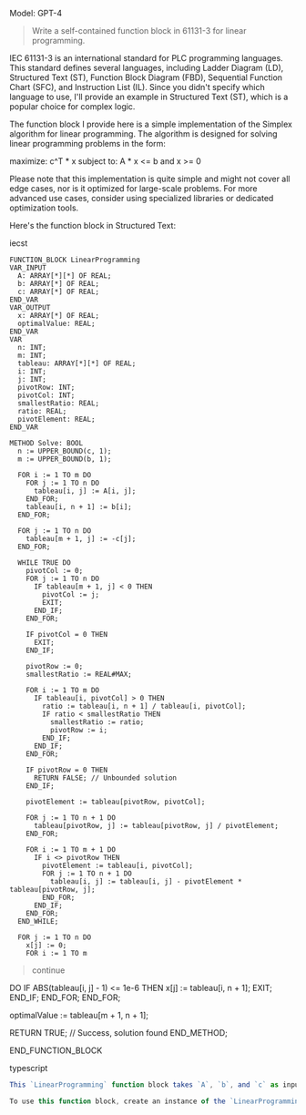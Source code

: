 Model: GPT-4

> Write a self-contained function block in 61131-3 for linear programming.

IEC 61131-3 is an international standard for PLC programming languages. This standard defines several languages, including Ladder Diagram (LD), Structured Text (ST), Function Block Diagram (FBD), Sequential Function Chart (SFC), and Instruction List (IL). Since you didn't specify which language to use, I'll provide an example in Structured Text (ST), which is a popular choice for complex logic.

The function block I provide here is a simple implementation of the Simplex algorithm for linear programming. The algorithm is designed for solving linear programming problems in the form:

maximize: c^T \* x subject to: A \* x <= b and x >= 0

Please note that this implementation is quite simple and might not cover all edge cases, nor is it optimized for large-scale problems. For more advanced use cases, consider using specialized libraries or dedicated optimization tools.

Here's the function block in Structured Text:

iecst

```iecst
FUNCTION_BLOCK LinearProgramming
VAR_INPUT
  A: ARRAY[*][*] OF REAL;
  b: ARRAY[*] OF REAL;
  c: ARRAY[*] OF REAL;
END_VAR
VAR_OUTPUT
  x: ARRAY[*] OF REAL;
  optimalValue: REAL;
END_VAR
VAR
  n: INT;
  m: INT;
  tableau: ARRAY[*][*] OF REAL;
  i: INT;
  j: INT;
  pivotRow: INT;
  pivotCol: INT;
  smallestRatio: REAL;
  ratio: REAL;
  pivotElement: REAL;
END_VAR

METHOD Solve: BOOL
  n := UPPER_BOUND(c, 1);
  m := UPPER_BOUND(b, 1);

  FOR i := 1 TO m DO
    FOR j := 1 TO n DO
      tableau[i, j] := A[i, j];
    END_FOR;
    tableau[i, n + 1] := b[i];
  END_FOR;

  FOR j := 1 TO n DO
    tableau[m + 1, j] := -c[j];
  END_FOR;

  WHILE TRUE DO
    pivotCol := 0;
    FOR j := 1 TO n DO
      IF tableau[m + 1, j] < 0 THEN
        pivotCol := j;
        EXIT;
      END_IF;
    END_FOR;

    IF pivotCol = 0 THEN
      EXIT;
    END_IF;

    pivotRow := 0;
    smallestRatio := REAL#MAX;

    FOR i := 1 TO m DO
      IF tableau[i, pivotCol] > 0 THEN
        ratio := tableau[i, n + 1] / tableau[i, pivotCol];
        IF ratio < smallestRatio THEN
          smallestRatio := ratio;
          pivotRow := i;
        END_IF;
      END_IF;
    END_FOR;

    IF pivotRow = 0 THEN
      RETURN FALSE; // Unbounded solution
    END_IF;

    pivotElement := tableau[pivotRow, pivotCol];

    FOR j := 1 TO n + 1 DO
      tableau[pivotRow, j] := tableau[pivotRow, j] / pivotElement;
    END_FOR;

    FOR i := 1 TO m + 1 DO
      IF i <> pivotRow THEN
        pivotElement := tableau[i, pivotCol];
        FOR j := 1 TO n + 1 DO
          tableau[i, j] := tableau[i, j] - pivotElement * tableau[pivotRow, j];
        END_FOR;
      END_IF;
    END_FOR;
  END_WHILE;

  FOR j := 1 TO n DO
    x[j] := 0;
    FOR i := 1 TO m
```

> continue

DO IF ABS(tableau\[i, j\] - 1) <= 1e-6 THEN x\[j\] := tableau\[i, n + 1\]; EXIT; END\_IF; END\_FOR; END\_FOR;

optimalValue := tableau\[m + 1, n + 1\];

RETURN TRUE; // Success, solution found END\_METHOD;

END\_FUNCTION\_BLOCK

typescript

```typescript
This `LinearProgramming` function block takes `A`, `b`, and `c` as inputs, which represent the coefficients of the linear constraints and the objective function, respectively. The block outputs the solution vector `x` and the optimal value of the objective function. The `Solve` method within the function block performs the Simplex algorithm and returns a boolean value indicating whether a solution was successfully found or not.

To use this function block, create an instance of the `LinearProgramming` block, set the input parameters, call the `Solve` method, and retrieve the results from the output variables. Note that the array sizes need to be adjusted according to the problem size.
```